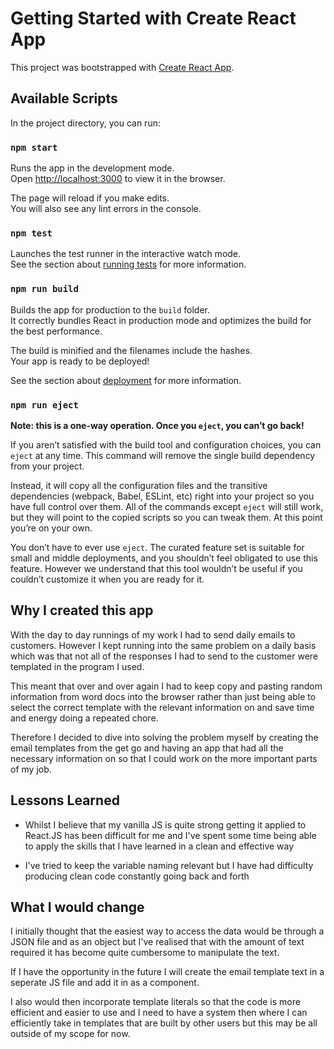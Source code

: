 # Getting Started with Create React App

This project was bootstrapped with [Create React App](https://github.com/facebook/create-react-app).

## Available Scripts

In the project directory, you can run:

### `npm start`

Runs the app in the development mode.\
Open [http://localhost:3000](http://localhost:3000) to view it in the browser.

The page will reload if you make edits.\
You will also see any lint errors in the console.

### `npm test`

Launches the test runner in the interactive watch mode.\
See the section about [running tests](https://facebook.github.io/create-react-app/docs/running-tests) for more information.

### `npm run build`

Builds the app for production to the `build` folder.\
It correctly bundles React in production mode and optimizes the build for the best performance.

The build is minified and the filenames include the hashes.\
Your app is ready to be deployed!

See the section about [deployment](https://facebook.github.io/create-react-app/docs/deployment) for more information.

### `npm run eject`

**Note: this is a one-way operation. Once you `eject`, you can’t go back!**

If you aren’t satisfied with the build tool and configuration choices, you can `eject` at any time. This command will remove the single build dependency from your project.

Instead, it will copy all the configuration files and the transitive dependencies (webpack, Babel, ESLint, etc) right into your project so you have full control over them. All of the commands except `eject` will still work, but they will point to the copied scripts so you can tweak them. At this point you’re on your own.

You don’t have to ever use `eject`. The curated feature set is suitable for small and middle deployments, and you shouldn’t feel obligated to use this feature. However we understand that this tool wouldn’t be useful if you couldn’t customize it when you are ready for it.

## Why I created this app

With the day to day runnings of my work I had to send daily emails to customers. However I kept running into the same problem on a daily basis which was that not all of the responses I had to send to the customer were templated in the program I used. 

This meant that over and over again I had to keep copy and pasting random information from word docs into the browser rather than just being able to select the correct template with the relevant information on and save time and energy doing a repeated chore. 

Therefore I decided to dive into solving the problem myself by creating the email templates from the get go and having an app that had all the necessary information on so that I could work on the more important parts of my job. 


## Lessons Learned

- Whilst I believe that my vanilla JS is quite strong getting it applied to React.JS has been difficult for me and I've spent some time being able to apply the skills that I have learned in a clean and effective way

- I've tried to keep the variable naming relevant but I have had difficulty producing clean code constantly going back and forth 


## What I would change

I initially thought that the easiest way to access the data would be through a JSON file and as an object but I've realised that with the amount of text required it has become quite cumbersome to manipulate the text. 

If I have the opportunity in the future I will create the email template text in a seperate JS file and add it in as a component. 

I also would then incorporate template literals so that the code is more efficient and easier to use and I need to have a system then where I can efficiently take in templates that are built by other users but this may be all outside of my scope for now. 